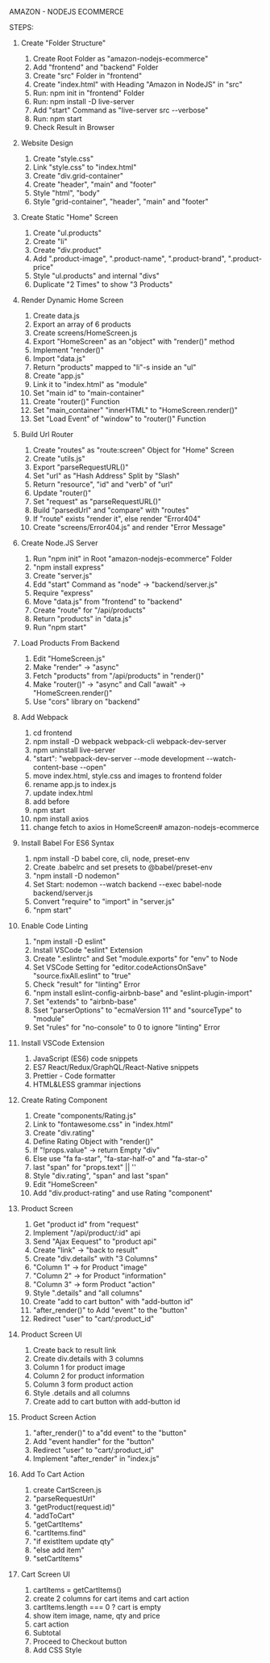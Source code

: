 AMAZON - NODEJS ECOMMERCE

STEPS:

1. Create "Folder Structure"

   1. Create Root Folder as "amazon-nodejs-ecommerce"
   2. Add "frontend" and "backend" Folder
   3. Create "src" Folder in "frontend"
   4. Create "index.html" with Heading "Amazon in NodeJS" in "src"
   5. Run: npm init in "frontend" Folder
   6. Run: npm install -D live-server
   7. Add "start" Command as "live-server src --verbose"
   8. Run: npm start
   9. Check Result in Browser

2. Website Design

   1. Create "style.css"
   2. Link "style.css" to "index.html"
   3. Create "div.grid-container"
   4. Create "header", "main" and "footer"
   5. Style "html", "body"
   6. Style "grid-container", "header", "main" and "footer"

3. Create Static "Home" Screen

   1. Create "ul.products"
   2. Create "li"
   3. Create "div.product"
   4. Add ".product-image", ".product-name", ".product-brand", ".product-price"
   5. Style "ul.products" and internal "divs"
   6. Duplicate "2 Times" to show "3 Products"

4. Render Dynamic Home Screen

   1. Create data.js
   2. Export an array of 6 products
   3. Create screens/HomeScreen.js
   4. Export "HomeScreen" as an "object" with "render()" method
   5. Implement "render()"
   6. Import "data.js"
   7. Return "products" mapped to "li"-s inside an "ul"
   8. Create "app.js"
   9. Link it to "index.html" as "module"
   10. Set "main id" to "main-container"
   11. Create "router()" Function
   12. Set "main_container" "innerHTML" to "HomeScreen.render()"
   13. Set "Load Event" of "window" to "router()" Function

5. Build Url Router

   1. Create "routes" as "route:screen" Object for "Home" Screen
   2. Create "utils.js"
   3. Export "parseRequestURL()"
   4. Set "url" as "Hash Address" Split by "Slash"
   5. Return "resource", "id" and "verb" of "url"
   6. Update "router()"
   7. Set "request" as "parseRequestURL()"
   8. Build "parsedUrl" and "compare" with "routes"
   9. If "route" exists "render it", else render "Error404"
   10. Create "screens/Error404.js" and render "Error Message"

6. Create Node.JS Server

   1. Run "npm init" in Root "amazon-nodejs-ecommerce" Folder
   2. "npm install express"
   3. Create "server.js"
   4. Edd "start" Command as "node" → "backend/server.js"
   5. Require "express"
   6. Move "data.js" from "frontend" to "backend"
   7. Create "route" for "/api/products"
   8. Return "products" in "data.js"
   9. Run "npm start"

7. Load Products From Backend

   1. Edit "HomeScreen.js"
   2. Make "render" → "async"
   3. Fetch "products" from "/api/products" in "render()"
   4. Make "router()" → "async" and Call "await" → "HomeScreen.render()"
   5. Use "cors" library on "backend"

8. Add Webpack

   1. cd frontend
   2. npm install -D webpack webpack-cli webpack-dev-server
   3. npm uninstall live-server
   4. "start": "webpack-dev-server --mode development --watch-content-base --open"
   5. move index.html, style.css and images to frontend folder
   6. rename app.js to index.js
   7. update index.html
   8. add <script src="main.js"></script> before </body>
   9. npm start
   10. npm install axios
   11. change fetch to axios in HomeScreen# amazon-nodejs-ecommerce

9. Install Babel For ES6 Syntax

   1. npm install -D babel core, cli, node, preset-env
   2. Create .babelrc and set presets to @babel/preset-env
   3. "npm install -D nodemon"
   4. Set Start: nodemon --watch backend --exec babel-node backend/server.js
   5. Convert "require" to "import" in "server.js"
   6. "npm start"

10. Enable Code Linting

    1. "npm install -D eslint"
    2. Install VSCode "eslint" Extension
    3. Create ".eslintrc" and Set "module.exports" for "env" to Node
    4. Set VSCode Setting for "editor.codeActionsOnSave" "source.fixAll.eslint" to "true"
    5. Check "result" for "linting" Error
    6. "npm install eslint-config-airbnb-base" and "eslint-plugin-import"
    7. Set "extends" to "airbnb-base"
    8. Sset "parserOptions" to "ecmaVersion 11" and "sourceType" to "module"
    9. Set "rules" for "no-console" to 0 to ignore "linting" Error

11. Install VSCode Extension

    1. JavaScript (ES6) code snippets
    2. ES7 React/Redux/GraphQL/React-Native snippets
    3. Prettier - Code formatter
    4. HTML&LESS grammar injections

12. Create Rating Component

    1. Create "components/Rating.js"
    2. Link to "fontawesome.css" in "index.html"
    3. Create "div.rating"
    4. Define Rating Object with "render()"
    5. If "!props.value" → return Empty "div"
    6. Else use "fa fa-star", "fa-star-half-o" and "fa-star-o"
    7. last "span" for "props.text" || ''
    8. Style "div.rating", "span" and last "span"
    9. Edit "HomeScreen"
    10. Add "div.product-rating" and use Rating "component"

13. Product Screen

    1. Get "product id" from "request"
    2. Implement "/api/product/:id" api
    3. Send "Ajax Eequest" to "product api"
    4. Create "link" → "back to result"
    5. Create "div.details" with "3 Columns"
    6. "Column 1" → for Product "image"
    7. "Column 2" → for Product "information"
    8. "Column 3" → form Product "action"
    9. Style ".details" and "all columns"
    10. Create "add to cart button" with "add-button id"
    11. "after_render()" to Add "event" to the "button"
    12. Redirect "user" to "cart/:product_id"

14. Product Screen UI

    1. Create back to result link
    2. Create div.details with 3 columns
    3. Column 1 for product image
    4. Column 2 for product information
    5. Column 3 form product action
    6. Style .details and all columns
    7. Create add to cart button with add-button id

15. Product Screen Action

    1. "after_render()" to a"dd event" to the "button"
    2. Add "event handler" for the "button"
    3. Redirect "user" to "cart/:product_id"
    4. Implement "after_render" in "index.js"

16. Add To Cart Action

    1. create CartScreen.js
    2. "parseRequestUrl"
    3. "getProduct(request.id)"
    4. "addToCart"
    5. "getCartItems"
    6. "cartItems.find"
    7. "if existItem update qty"
    8. "else add item"
    9. "setCartItems"

17. Cart Screen UI
    1. cartItems = getCartItems()
    2. create 2 columns for cart items and cart action
    3. cartItems.length === 0 ? cart is empty
    4. show item image, name, qty and price
    5. cart action
    6. Subtotal
    7. Proceed to Checkout button
    8. Add CSS Style
